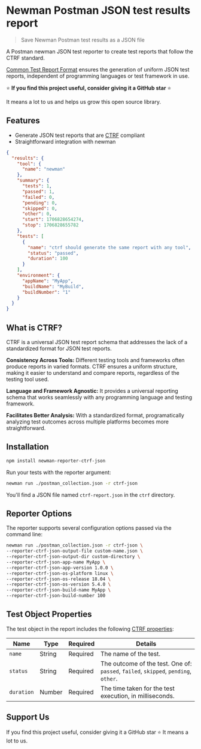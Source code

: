 # Newman Postman JSON test results report

> Save Newman Postman test results as a JSON file

A Postman newman JSON test reporter to create test reports that follow the CTRF standard.

[Common Test Report Format](https://ctrf.io) ensures the generation of uniform JSON test reports, independent of programming languages or test framework in use.

⭐ **If you find this project useful, consider giving it a GitHub star** ⭐

It means a lot to us and helps us grow this open source library.

## Features

- Generate JSON test reports that are [CTRF](https://ctrf.io) compliant
- Straightforward integration with newman

```json
{
  "results": {
    "tool": {
      "name": "newman"
    },
    "summary": {
      "tests": 1,
      "passed": 1,
      "failed": 0,
      "pending": 0,
      "skipped": 0,
      "other": 0,
      "start": 1706828654274,
      "stop": 1706828655782
    },
    "tests": [
      {
        "name": "ctrf should generate the same report with any tool",
        "status": "passed",
        "duration": 100
      }
    ],
    "environment": {
      "appName": "MyApp",
      "buildName": "MyBuild",
      "buildNumber": "1"
    }
  }
}
```

## What is CTRF?

CTRF is a universal JSON test report schema that addresses the lack of a standardized format for JSON test reports.

**Consistency Across Tools:** Different testing tools and frameworks often produce reports in varied formats. CTRF ensures a uniform structure, making it easier to understand and compare reports, regardless of the testing tool used.

**Language and Framework Agnostic:** It provides a universal reporting schema that works seamlessly with any programming language and testing framework.

**Facilitates Better Analysis:** With a standardized format, programatically analyzing test outcomes across multiple platforms becomes more straightforward.

## Installation

```bash
npm install newman-reporter-ctrf-json
```

Run your tests with the reporter argument:

```bash
newman run ./postman_collection.json -r ctrf-json
```

You'll find a JSON file named `ctrf-report.json` in the `ctrf` directory.

## Reporter Options

The reporter supports several configuration options passed via the command line:

```bash
newman run ./postman_collection.json -r ctrf-json \
--reporter-ctrf-json-output-file custom-name.json \
--reporter-ctrf-json-output-dir custom-directory \
--reporter-ctrf-json-app-name MyApp \
--reporter-ctrf-json-app-version 1.0.0 \
--reporter-ctrf-json-os-platform linux \
--reporter-ctrf-json-os-release 18.04 \
--reporter-ctrf-json-os-version 5.4.0 \
--reporter-ctrf-json-build-name MyApp \
--reporter-ctrf-json-build-number 100
```

## Test Object Properties

The test object in the report includes the following [CTRF properties](https://ctrf.io/docs/schema/test):

| Name       | Type   | Required | Details                                                                             |
| ---------- | ------ | -------- | ----------------------------------------------------------------------------------- |
| `name`     | String | Required | The name of the test.                                                               |
| `status`   | String | Required | The outcome of the test. One of: `passed`, `failed`, `skipped`, `pending`, `other`. |
| `duration` | Number | Required | The time taken for the test execution, in milliseconds.                             |

## Support Us

If you find this project useful, consider giving it a GitHub star ⭐ It means a lot to us.